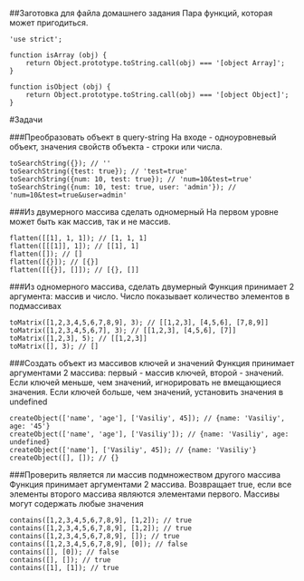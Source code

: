 ##Заготовка для файла домашнего задания
Пара функций, которая может пригодиться.

	'use strict';

	function isArray (obj) {
		return Object.prototype.toString.call(obj) === '[object Array]';
	}
	
	function isObject (obj) {
		return Object.prototype.toString.call(obj) === '[object Object]';
	}

#Задачи

###Преобразовать объект в query-string
На входе - одноуровневый объект, значения свойств объекта - строки или числа.

	toSearchString({}); // ''
	toSearchString({test: true}); // 'test=true'
	toSearchString({num: 10, test: true}); // 'num=10&test=true'
	toSearchString({num: 10, test: true, user: 'admin'}); // 'num=10&test=true&user=admin'

###Из двумерного массива сделать одномерный
На первом уровне может быть как массив, так и не массив.
	
	flatten([[1], 1, 1]); // [1, 1, 1]
	flatten([[[1]], 1]); // [[1], 1]
	flatten([]); // []
	flatten([{}]); // [{}]
	flatten([[{}], []]); // [{}, []]


###Из одномерного массива, сделать двумерный
Функция принимает 2 аргумента: массив и число. Число показывает количество элементов в подмассивах

	toMatrix([1,2,3,4,5,6,7,8,9], 3); // [[1,2,3], [4,5,6], [7,8,9]]
	toMatrix([1,2,3,4,5,6,7], 3); // [[1,2,3], [4,5,6], [7]]
	toMatrix([1,2,3], 5); // [[1,2,3]]
	toMatrix([], 3); // []

###Создать объект из массивов ключей и значений
Функция принимает аргументами 2 массива: первый - массив ключей, второй - значений. Если ключей меньше, чем значений, игнорировать не вмещающиеся значения. Если ключей больше, чем значений, установить значения в undefined

	createObject(['name', 'age'], ['Vasiliy', 45]); // {name: 'Vasiliy', age: '45'}
	createObject(['name', 'age'], ['Vasiliy']); // {name: 'Vasiliy', age: undefined}
	createObject(['name'], ['Vasiliy', 45]); // {name: 'Vasiliy'}
	createObject([], []); // {}

###Проверить является ли массив подмножеством другого массива
Функция принимает аргументами 2 массива. Возвращает true, если все элементы второго массива являются элементами первого. Массивы могут содержать любые значения

	contains([1,2,3,4,5,6,7,8,9], [1,2]); // true
	contains([1,2,3,4,5,6,7,8,9], [1,2]); // true
	contains([1,2,3,4,5,6,7,8,9], []); // true
	contains([1,2,3,4,5,6,7,8,9], [0]); // false
	contains([], [0]); // false
	contains([], []); // true
	contains([1], [1]); // true

